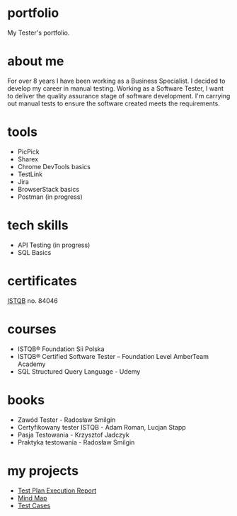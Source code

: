 # portfolio
My Tester's portfolio.
# about me
For over 8 years I have been working as a Business Specialist. I decided to develop my career in manual testing. Working as a Software Tester, I want to deliver the quality assurance stage of software development. I'm carrying out manual tests to ensure the software created meets the requirements.
# tools
* PicPick
* Sharex
* Chrome DevTools basics
* TestLink
* Jira
* BrowserStack basics
* Postman (in progress)
# tech skills
* API Testing  (in progress)
* SQL Basics
# certificates
[ISTQB](https://www.gasq.org/en/certification/check-a-certificate.html) no. 84046
# courses
* ISTQB® Foundation Sii Polska
* ISTQB® Certified Software Tester – Foundation Level AmberTeam Academy
* SQL Structured Query Language - Udemy
# books
* Zawód Tester - Radosław Smilgin
* Certyfikowany tester ISTQB -  Adam Roman, Lucjan Stapp
* Pasja Testowania - Krzysztof Jadczyk
* Praktyka testowania - Radosław Smilgin
# my projects
* [Test Plan Execution Report](https://drive.google.com/file/d/1Q8JB51fQ1IZduotx_T_D94LCZeyrbiLN/view?usp=sharing)
* [Mind Map](https://drive.google.com/file/d/1CxvyY9mUxGZ8d1AY4g1GIJI1nhRq-FOs/view?usp=sharing)
* [Test Cases](https://drive.google.com/file/d/1hFHjrtC8OizJySujW_cFY1pL3xnroGVo/view?usp=sharing)
